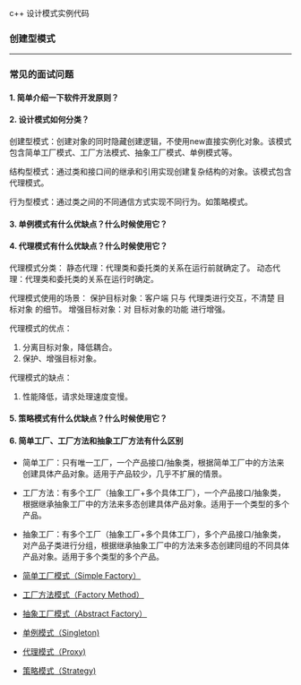 c++ 设计模式实例代码
### 创建型模式
<hr>

### 常见的面试问题
#### 1. 简单介绍一下软件开发原则？

#### 2. 设计模式如何分类？

创建型模式：创建对象的同时隐藏创建逻辑，不使用new直接实例化对象。该模式包含简单工厂模式、工厂方法模式、抽象工厂模式、单例模式等。

结构型模式：通过类和接口间的继承和引用实现创建复杂结构的对象。该模式包含代理模式。

行为型模式：通过类之间的不同通信方式实现不同行为。如策略模式。


#### 3. 单例模式有什么优缺点？什么时候使用它？

#### 4. 代理模式有什么优缺点？什么时候使用它？
代理模式分类：
静态代理：代理类和委托类的关系在运行前就确定了。
动态代理：代理类和委托类的关系在运行时确定。

代理模式使用的场景：
保护目标对象：客户端 只与 代理类进行交互，不清楚 目标对象 的细节。
增强目标对象：对 目标对象的功能 进行增强。

代理模式的优点：
1. 分离目标对象，降低耦合。
2. 保护、增强目标对象。

代理模式的缺点：
1. 性能降低，请求处理速度变慢。


#### 5. 策略模式有什么优缺点？什么时候使用它？

#### 6. 简单工厂、工厂方法和抽象工厂方法有什么区别
* 简单工厂：只有唯一工厂，一个产品接口/抽象类，根据简单工厂中的方法来创建具体产品对象。适用于产品较少，几乎不扩展的情景。
* 工厂方法：有多个工厂（抽象工厂+多个具体工厂），一个产品接口/抽象类，根据继承抽象工厂中的方法来多态创建具体产品对象。适用于一个类型的多个产品。
* 抽象工厂：有多个工厂（抽象工厂+多个具体工厂），多个产品接口/抽象类，对产品子类进行分组，根据继承抽象工厂中的方法来多态创建同组的不同具体产品对象。适用于多个类型的多个产品。


* [简单工厂模式（Simple Factory）](https://github.com/lovestarry7788/design_pattern/tree/master/00_simple_factory)
* [工厂方法模式（Factory Method）](https://github.com/lovestarry7788/design_pattern/tree/master/01_factory_method)
* [抽象工厂模式（Abstract Factory）](https://github.com/lovestarry7788/design_pattern/tree/master/02_abstract_method)
* [单例模式（Singleton) ](https://github.com/lovestarry7788/design_pattern/tree/master/03_singleton)
* [代理模式（Proxy) ](https://github.com/lovestarry7788/design_pattern/tree/master/04_proxy)
* [策略模式（Strategy) ](https://github.com/lovestarry7788/design_pattern/tree/master/05_strategy)